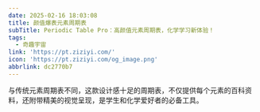 ```yaml
---
date: 2025-02-16 18:03:08
title: 颜值爆表元素周期表
subTitle: Periodic Table Pro：高颜值元素周期表，化学学习新体验！
tags:
  - 奇趣宇宙
link: 'https://pt.ziziyi.com/'
icon: 'https://pt.ziziyi.com/og_image.png'
abbrlink: dc2770b7
---
```


与传统元素周期表不同，这款设计感十足的周期表，不仅提供每个元素的百科资料，还附带精美的视觉呈现，是学生和化学爱好者的必备工具。